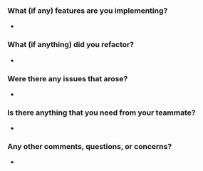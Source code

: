 ### What (if any) features are you implementing?
- 
### What (if anything) did you refactor?
- 
### Were there any issues that arose?
- 
### Is there anything that you need from your teammate?
- 
### Any other comments, questions, or concerns?
- 
